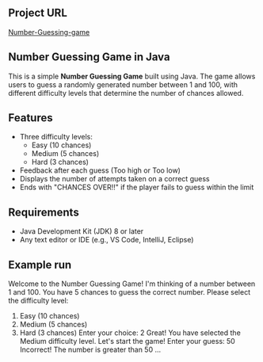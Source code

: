 ## Project URL
[Number-Guessing-game](https://github.com/BalajiSFKC/Number-Guessing-game)

## Number Guessing Game in Java

This is a simple **Number Guessing Game** built using Java. The game allows users to guess a randomly generated number between 1 and 100, with different difficulty levels that determine the number of chances allowed.

## Features

- Three difficulty levels:
  - Easy (10 chances)
  - Medium (5 chances)
  - Hard (3 chances)
- Feedback after each guess (Too high or Too low)
- Displays the number of attempts taken on a correct guess
- Ends with "CHANCES OVER!!" if the player fails to guess within the limit

## Requirements

- Java Development Kit (JDK) 8 or later
- Any text editor or IDE (e.g., VS Code, IntelliJ, Eclipse)

## Example run

Welcome to the Number Guessing Game!
I'm thinking of a number between 1 and 100.
You have 5 chances to guess the correct number.
Please select the difficulty level:
1. Easy (10 chances)
2. Medium (5 chances)
3. Hard (3 chances)
Enter your choice: 2
Great! You have selected the Medium difficulty level.
Let's start the game!
Enter your guess: 50
Incorrect! The number is greater than 50
...



